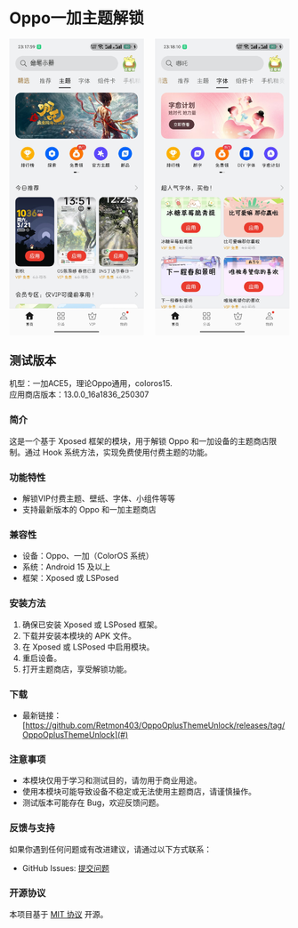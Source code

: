 # Oppo一加主题解锁

<div style="display: flex; justify-content: space-between;">
  <img src="https://github.com/Retmon403/OppoOplusThemeUnlock/blob/main/p1.png" alt="图片1" width="48%" />
  <img src="https://github.com/Retmon403/OppoOplusThemeUnlock/blob/main/p2.png" alt="图片2" width="48%" />
</div>

## 测试版本
机型：一加ACE5，理论Oppo通用，coloros15.  
应用商店版本：13.0.0_16a1836_250307

### 简介
这是一个基于 Xposed 框架的模块，用于解锁 Oppo 和一加设备的主题商店限制。通过 Hook 系统方法，实现免费使用付费主题的功能。

### 功能特性
- 解锁VIP付费主题、壁纸、字体、小组件等等
- 支持最新版本的 Oppo 和一加主题商店

### 兼容性
- 设备：Oppo、一加（ColorOS 系统）
- 系统：Android 15 及以上
- 框架：Xposed 或 LSPosed

### 安装方法
1. 确保已安装 Xposed 或 LSPosed 框架。
2. 下载并安装本模块的 APK 文件。
3. 在 Xposed 或 LSPosed 中启用模块。
4. 重启设备。
5. 打开主题商店，享受解锁功能。

### 下载
- 最新链接：[https://github.com/Retmon403/OppoOplusThemeUnlock/releases/tag/OppoOplusThemeUnlock](#)

### 注意事项
- 本模块仅用于学习和测试目的，请勿用于商业用途。
- 使用本模块可能导致设备不稳定或无法使用主题商店，请谨慎操作。
- 测试版本可能存在 Bug，欢迎反馈问题。

### 反馈与支持
如果你遇到任何问题或有改进建议，请通过以下方式联系：
- GitHub Issues: [提交问题](#)

### 开源协议
本项目基于 [MIT 协议](https://opensource.org/licenses/MIT) 开源。
